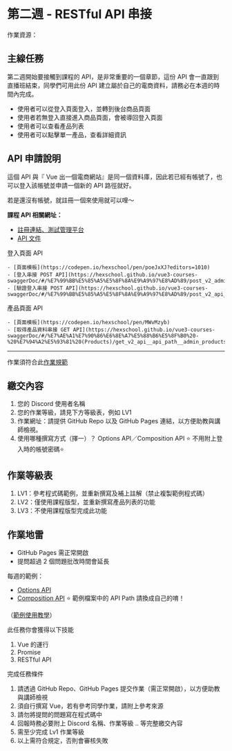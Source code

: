 第二週 - RESTful API 串接
===

作業資源：

## 主線任務

第二週開始要接觸到課程的 API，是非常重要的一個章節，這份 API 會一直跟到直播班結束，同學們可用此份 API 建立屬於自己的電商資料，請務必在本週的時間內完成。

- 使用者可以從登入頁面登入，並轉到後台商品頁面
- 使用者若無登入直接進入商品頁面，會被導回登入頁面
- 使用者可以查看產品列表
- 使用者可以點擊單一產品，查看詳細資訊

## API 申請說明

這個 API 與『 Vue 出一個電商網站』是同一個資料庫，因此若已經有帳號了，也可以登入該帳號並申請一個新的 API 路徑就好。

若是還沒有帳號，就註冊一個來使用就可以哩～

**課程 API 相關網址：**

- [註冊連結、測試管理平台](https://vue3-course-api.hexschool.io/)
- [API 文件](https://hexschool.github.io/vue3-courses-swaggerDoc/)


登入頁面 API

    - [頁面模板](https://codepen.io/hexschool/pen/poeJxXJ?editors=1010)
    - [登入串接 POST API](https://hexschool.github.io/vue3-courses-swaggerDoc/#/%E7%99%BB%E5%85%A5%E5%8F%8A%E9%A9%97%E8%AD%89/post_v2_admin_signin)
    - [驗證登入串接 POST API](https://hexschool.github.io/vue3-courses-swaggerDoc/#/%E7%99%BB%E5%85%A5%E5%8F%8A%E9%A9%97%E8%AD%89/post_v2_api_user_check)


產品頁面 API

    - [頁面模板](https://codepen.io/hexschool/pen/MWvMzyb)
    - [取得產品資料串接 GET API](https://hexschool.github.io/vue3-courses-swaggerDoc/#/%E7%AE%A1%E7%90%86%E6%8E%A7%E5%88%B6%E5%8F%B0%20-%20%E7%94%A2%E5%93%81%20(Products)/get_v2_api__api_path__admin_products)


***

作業須符合此[作業規範](https://hackmd.io/XbKPYiE9Ru6G0sAfB5PBJw)

## 繳交內容

1. 您的 Discord 使用者名稱
1. 您的作業等級，請見下方等級表，例如 LV1
1. 作業網址：請提供 GitHub Repo 以及 GitHub Pages 連結，以方便助教與講師檢視。
1. 使用哪種撰寫方式（擇一）？ Options API／Composition API
⭐️ 不用附上登入時的帳號密碼⭐️

## 作業等級表

1. LV1：參考程式碼範例，並重新撰寫及補上註解（禁止複製範例程式碼）
1. LV2：僅使用課程版型，並重新撰寫產品列表的功能
1. LV3：不使用課程版型完成此功能

## 作業地雷

- GitHub Pages 需正常開啟
- 提問超過 2 個問題批改時間會延長


每週的範例：

- [Options API](https://github.com/hexschool/live-vue3-training-chapter-2023/tree/options-api/week2)
- [Composition API](https://github.com/hexschool/live-vue3-training-chapter-2023/tree/composition-api/week2)
⭐️ 範例檔案中的 API Path 請換成自己的唷！

（[範例使用教學](https://hackmd.io/1OSNS4AtRQ2-j-WrbrOgyg)）


此任務你會獲得以下技能

1. Vue 的運行
2. Promise
3. RESTful API

完成任務條件

1. 請透過 GitHub Repo、GitHub Pages 提交作業（需正常開啟），以方便助教與講師檢視
2. 須自行撰寫 Vue，若有參考同學作業，請附上參考來源
3. 請勿將提問的問題寫在程式碼中
4. 回報時務必要附上 Discord 名稱、作業等級 .. 等完整繳交內容
5. 需至少完成 Lv1 作業等級
6. 以上需符合規定，否則會審核失敗

